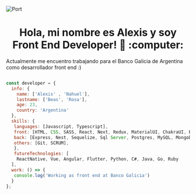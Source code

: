 ![Port](https://user-images.githubusercontent.com/58223692/95631179-9bf7af80-0a59-11eb-8120-a4a064c956b7.jpg)
<h1 align='center'> Hola, mi nombre es Alexis y soy Front End Developer!  👋 :computer: </h1>


<p>
   Actualmente me encuentro trabajando para el Banco Galicia de Argentina como desarrollador front end :)
</p> 

``` js

const developer = {
  info: {
    name: ['Alexis' , 'Nahuel'],
    lastname: ['Beas', 'Rosa'],
    age: 23,
    country: 'Argentina'
  },
  skills: {
   languages: [Javascript, Typescript],
   front: [HTML, CSS, SASS, React, Next, Redux, MaterialUI, ChakraUI, Boostrap],
   back: [Express, Nest, Sequelize, Sql Server, Postgres, MySQL, MongoDB],
   others: [Git, SCRUM],
   },
   futureTechnologies: [
    ReactNative, Vue, Angular, Flutter, Python, C#, Java, Go, Ruby
  ],
  work: () => {
   console.log('Working as front end at Banco Galicia')
  }
};


```


